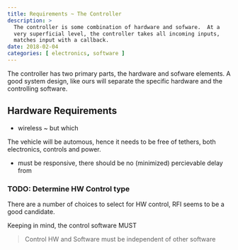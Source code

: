 ```yaml
---
title: Requirements ~ The Controller
description: >
  The controller is some combination of hardware and sofware.  At a
  very superficial level, the controller takes all incoming inputs,
  matches input with a callback.
date: 2018-02-04
categories: [ electronics, software ]
---
```


The controller has two primary parts, the hardware and sofware
elements. A good system design, like ours will separate the specific
hardware and the controlling software.

## Hardware Requirements

- wireless ~ but which

The vehicle will be automous, hence it needs to be free of tethers,
both electronics, controls and power.

- must be responsive, there should be no (minimized) percievable delay from 

### TODO: Determine HW Control type

There are a number of choices to select for HW control, RFI seems to
be a good candidate.

Keeping in mind, the control software MUST

> Control HW and Software must be independent of other software

